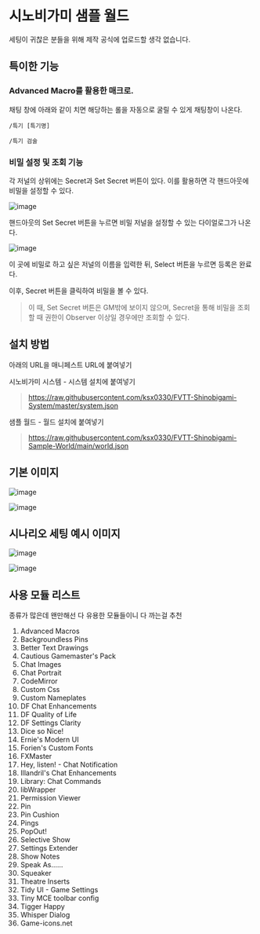 # 시노비가미 샘플 월드

세팅이 귀찮은 분들을 위해 제작
공식에 업로드할 생각 없습니다.


## 특이한 기능
### Advanced Macro를 활용한 매크로. 
채팅 창에 아래와 같이 치면 해당하는 롤을 자동으로 굴릴 수 있게 채팅창이 나온다.

<code>/특기 [특기명]</code>

<code>/특기 검술</code>

### 비밀 설정 및 조회 기능
각 저널의 상위에는 Secret과 Set Secret 버튼이 있다. 이를 활용하면 각 핸드아웃에 비밀을 설정할 수 있다.

![image](https://user-images.githubusercontent.com/15700174/133089938-c2926d9f-34d4-4b94-8160-57595b30339f.png)

핸드아웃의 Set Secret 버튼을 누르면 비밀 저널을 설정할 수 있는 다이얼로그가 나온다.

![image](https://user-images.githubusercontent.com/15700174/133090048-e8e5ac9d-9e8c-4ff9-92ce-6934b8e3acab.png)

이 곳에 비밀로 하고 싶은 저널의 이름을 입력한 뒤, Select 버튼을 누르면 등록은 완료다.

이후, Secret 버튼을 클릭하여 비밀을 볼 수 있다.

> 이 때, Set Secret 버튼은 GM밖에 보이지 않으며, Secret을 통해 비밀을 조회할 때 권한이 Observer 이상일 경우에만 조회할 수 있다.


## 설치 방법
아래의 URL을 매니페스트 URL에 붙여넣기


시노비가미 시스템 - 시스템 설치에 붙여넣기
> https://raw.githubusercontent.com/ksx0330/FVTT-Shinobigami-System/master/system.json

샘플 월드 - 월드 설치에 붙여넣기
> https://raw.githubusercontent.com/ksx0330/FVTT-Shinobigami-Sample-World/main/world.json


## 기본 이미지
![image](https://user-images.githubusercontent.com/15700174/133083485-4bcd3091-4eb8-4057-a591-573d8f7271db.png)

![image](https://user-images.githubusercontent.com/15700174/133083800-0610df89-9109-45fb-b155-6ec2526d43e5.png)


## 시나리오 세팅 예시 이미지
![image](https://user-images.githubusercontent.com/15700174/133083947-10f5878c-b588-495f-b78b-40e5d57b2fe0.png)

![image](https://user-images.githubusercontent.com/15700174/133083974-1c57ad5e-bad4-4b2b-a40e-9a0a05d30719.png)


## 사용 모듈 리스트
종류가 많은데 왠만해선 다 유용한 모듈들이니 다 까는걸 추천

1. Advanced Macros
2. Backgroundless Pins
3. Better Text Drawings
4. Cautious Gamemaster's Pack
5. Chat Images
6. Chat Portrait
7. CodeMirror
8. Custom Css
9. Custom Nameplates
10. DF Chat Enhancements
11. DF Quality of Life
12. DF Settings Clarity
13. Dice so Nice!
14. Ernie's Modern UI
15. Forien's Custom Fonts
16. FXMaster
17. Hey, listen! - Chat Notification
18. Illandril's Chat Enhancements
19. Library: Chat Commands
20. libWrapper
21. Permission Viewer
22. Pin
23. Pin Cushion
24. Pings
25. PopOut!
26. Selective Show
27. Settings Extender
28. Show Notes
29. Speak As......
30. Squeaker
31. Theatre Inserts
32. Tidy UI - Game Settings
33. Tiny MCE toolbar config
34. Tigger Happy
35. Whisper Dialog
36. Game-icons.net
